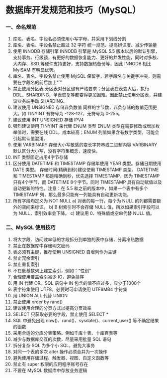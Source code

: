 # 数据库开发规范和技巧（MySQL）

### 一、命名规范

1. 库名、表名、字段名必须使用小写字母，并采用下划线分割
2. 库名、表名、字段名禁止超过 32 字符
   统一规范、提高辨识度、减少传输量
3. 使用 INNODB 存储引擎
   INNODB 引擎是 MySQL 5.5 版本以后的默认引擘，支持事务、行级锁，有更好的数据恢复能力、更好的并发性能，同时对多核、大内存、SSD 等硬件支持更好，支持数据热备份等，因此 INNODB 相比 MyISAM 有明显优势。
4. 库名、表名、字段名禁止使用 MySQL 保留字，若字段名与关键字冲突，则需要在字段名的前后加上“`”
5. 禁止使用分区表
   分区表对分区键有严格要求；分区表在表变大后，执行 DDL、SHARDING、单表恢复等都变得更加困难。因此禁止使用分区表，并建议业务端手动 SHARDING。
6. 建议使用 UNSIGNED 存储非负数值
   同样的字节数，非负存储的数值范围更大。如 TINYINT 有符号为 -128-127，无符号为 0-255。
7. 建议使用 INT UNSIGNED 存储 IPV4
8. 强烈建议使用 TINYINT 来代替 ENUM 类型
   ENUM 类型在需要修改或增加枚举值时，需要在线 DDL，成本较高；ENUM 列值如果含有数字类型，可能会引起默认值混淆。
9. 使用 VARBINARY 存储大小写敏感的变长字符串或二进制内容
   VARBINARY 默认区分大小写，没有字符集概念，速度快。
10. INT 类型固定占用4字节存储
11. 区分使用 DATETIME 和 TIMESTAMP
    存储年使用 YEAR 类型。存储日期使用 DATE 类型。 存储时间(精确到秒)建议使用 TIMESTAMP 类型。
    DATETIME 和 TIMESTAMP 都是精确到秒，优先选择 TIMESTAMP，因为 TIMESTAMP 只有4个字节，而 DATETIME 8个字节。同时 TIMESTAMP 具有自动赋值以及自动更新的特性。注意：在 5.5 和之前的版本中，如果一个表中有多个TIMESTAMP 列，那么最多只能有一列能具有自动更新功能。
12. 所有字段均定义为 NOT NULL
    a) 对表的每一行，每个为 NULL 的列都需要额外的空间来标识。 
    b) B 树索引时不会存储 NULL 值，所以如果索引字段可以为 NULL，索引效率会下降。 
    c) 建议用 0、特殊值或空串代替 NULL 值。

### 二、MySQL 使用技巧

1. 将大字段、访问效率低的字段拆分到单独的表中存储，分离冷热数据
2. 禁止在数据库中存储明文密码
3. 表必须有主键，推荐使用 UNSIGNED 自增列作为主键
4. 禁止冗余索引
5. 禁止重复索引
6. 不在低基数列上建立索引，例如：“性别”
7. 合理使用覆盖索引减少 IO，避免排序
8. 用 IN 代替 OR。SQL 语句中 IN 包含的值不应过多，应少于1000个
9. 表字符集使用 UTF8，必要时可申请使用 UTF8MB4 字符集
10. 用 UNION ALL 代替 UNION
11. 禁止使用 order by rand()
12. 建议使用合理的分页方式以提高分页效率
13. SELECT 只获取必要的字段，禁止使用 SELECT *
14. SQL 中避免出现 now()、rand()、sysdate()、current_user() 等不确定结果的函数
15. 采用合适的分库分表策略。例如千库十表、十库百表等
16. 减少与数据库交互的次数，尽量采用批量 SQL 语句
17. 拆分复杂 SQL 为多个小 SQL，避免大事务
18. 对同一个表的多次 alter 操作必须合并为一次操作
19. 避免使用存储过程、触发器、视图、自定义函数等
20. 禁止有 super 权限的应用程序账号存在
21. 不要在 MySQL 数据库中存放业务逻辑